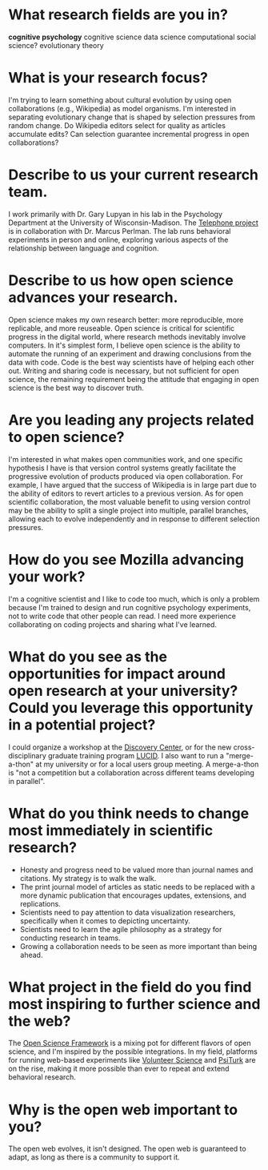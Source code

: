 # What research fields are you in?

**cognitive psychology**
cognitive science
data science
computational social science?
evolutionary theory

# What is your research focus?

I'm trying to learn something about cultural evolution by using open collaborations (e.g., Wikipedia) as model organisms. I'm interested in separating evolutionary change that is shaped by selection pressures from random change. Do Wikipedia editors select for quality as articles accumulate edits? Can selection guarantee incremental progress in open collaborations?

# Describe to us your current research team.

I work primarily with Dr. Gary Lupyan in his lab in the Psychology Department at the University of Wisconsin-Madison. The [Telephone project](http://github.com/lupyanlab/telephone-app) is in collaboration with Dr. Marcus Perlman. The lab runs behavioral experiments in person and online, exploring various aspects of the relationship between language and cognition.

# Describe to us how open science advances your research.

Open science makes my own research better: more reproducible, more replicable, and more reuseable. Open science is critical for scientific progress in the digital world, where research methods inevitably involve computers. In it's simplest form, I believe open science is the ability to automate the running of an experiment and drawing conclusions from the data with code. Code is the best way scientists have of helping each other out. Writing and sharing code is necessary, but not sufficient for open science, the remaining requirement being the attitude that engaging in open science is the best way to discover truth.

# Are you leading any projects related to open science?

I'm interested in what makes open communities work, and one specific hypothesis I have is that version control systems greatly facilitate the progressive evolution of products produced via open collaboration. For example, I have argued that the success of Wikipedia is in large part due to the ability of editors to revert articles to a previous version. As for open scientific collaboration, the most valuable benefit to using version control may be the ability to split a single project into multiple, parallel branches, allowing each to evolve independently and in response to different selection pressures.

# How do you see Mozilla advancing your work?

I'm a cognitive scientist and I like to code too much, which is only a problem because I'm trained to design and run cognitive psychology experiments, not to write code that other people can read. I need more experience collaborating on coding projects and sharing what I've learned.

# What do you see as the opportunities for impact around open research at your university? Could you leverage this opportunity in a potential project?

I could organize a workshop at the [Discovery Center](https://discovery.wisc.edu/), or for the new cross-disciplinary graduate training program [LUCID](https://lucid.wisc.edu/). I also want to run a "merge-a-thon" at my university or for a local users group meeting. A merge-a-thon is "not a competition but a collaboration across different teams developing in parallel".

# What do you think needs to change most immediately in scientific research?

* Honesty and progress need to be valued more than journal names and citations. My strategy is to walk the walk.
* The print journal model of articles as static needs to be replaced with a more dynamic publication that encourages updates, extensions, and replications.
* Scientists need to pay attention to data visualization researchers, specifically when it comes to depicting uncertainty.
* Scientists need to learn the agile philosophy as a strategy for conducting research in teams.
* Growing a collaboration needs to be seen as more important than being ahead.

# What project in the field do you find most inspiring to further science and the web?

The [Open Science Framework](https://osf.io) is a mixing pot for different flavors of open science, and I'm inspired by the possible integrations. In my field, platforms for running web-based experiments like [Volunteer Science](https://volunteerscience.com/) and [PsiTurk](https://psiturk.org/) are on the rise, making it more possible than ever to repeat and extend behavioral research.

# Why is the open web important to you?

The open web evolves, it isn't designed. The open web is guaranteed to adapt, as long as there is a community to support it.
